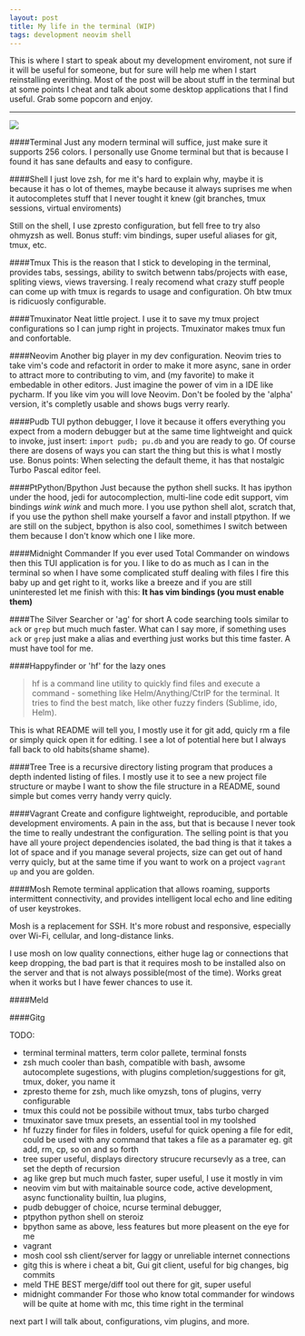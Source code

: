 ```yaml
---
layout: post
title: My life in the terminal (WIP)
tags: development neovim shell
---
```


This is where I start to speak about my development enviroment, not sure if it
will be useful for someone, but for sure will help me when I start reinstalling everithing.
Most of the post will be about stuff in the terminal but at some points I cheat
and talk about some desktop applications that I find useful.
Grab some popcorn and enjoy.

---

<img src="http://i.imgur.com/hxeZDnh.jpg">

####Terminal
Just any modern terminal will suffice, just make sure it supports 256 colors. I
personally use Gnome terminal but that is because I found it has sane defaults
and easy to configure.

####Shell
I just love zsh, for me it's hard to explain why, maybe it is because it has o
lot of themes, maybe because it always suprises me when it autocompletes stuff
that I never tought it knew (git branches, tmux sessions, virtual enviroments)

Still on the shell, I use zpresto configuration, but fell free to try also
ohmyzsh as well.  Bonus stuff: vim bindings, super useful aliases for git,
tmux, etc.

####Tmux
This is the reason that I stick to developing in the terminal, provides tabs,
sessings, ability to switch betwenn tabs/projects with ease, spliting views,
views traversing. I realy recomend what crazy stuff people can come up with tmux
is regards to usage and configuration. Oh btw tmux is ridicuosly configurable.

####Tmuxinator
Neat little project. I use it to save my tmux project configurations so I can
jump right in projects. Tmuxinator makes tmux fun and confortable.

####Neovim
Another big player in my dev configuration. Neovim tries to take vim's code and
refactorit in order to make it more async, sane in order to attract more to
contributing to vim, and (my favorite) to make it embedable in other editors.
Just imagine the power of vim in a IDE like pycharm. If you like vim you will
love Neovim. Don't be fooled by the 'alpha' version, it's completly usable and
shows bugs verry rearly.

####Pudb
TUI python debugger, I love it because it offers everything you expect from a
modern debugger but at the same time lightweight and quick to invoke,
just insert: ``import pudb; pu.db`` and you are ready to go. Of course there
are dosens of ways you can start the thing but this is what I mostly use.
Bonus points: When selecting the default theme, it has that nostalgic Turbo
Pascal editor feel.

####PtPython/Bpython
Just because the python shell sucks. It has ipython under the hood, jedi for
autocomplection, multi-line code edit support, vim bindings *wink wink* and much
more. I you use python shell alot, scratch that, if you use the python shell
make yourself a favor and install ptpython. If we are still on the subject,
bpython is also cool, somethimes I switch between them because I don't know
which one I like more.

####Midnight Commander
If you ever used Total Commander on windows then this TUI application is for
you. I like to do as much as I can in the terminal so when I have some
complicated stuff dealing with files I fire this baby up and get right to it,
works like a breeze and if you are still uninterested let me finish with this:
**It has vim bindings (you must enable them)**

####The Silver Searcher or 'ag' for short
A code searching tools similar to ``ack`` or ``grep`` but much much faster.
What can I say more, if something uses ``ack`` or ``grep`` just make a alias and
everthing just works but this time faster. A must have tool for me.

####Happyfinder or 'hf' for the lazy ones
> hf is a command line utility to quickly find files and execute a command -
> something like Helm/Anything/CtrlP for the terminal. It tries to find the best
> match, like other fuzzy finders (Sublime, ido, Helm).

This is what README will tell you, I mostly use it for git add, quicly rm a file
or simply quick open it for editing. I see a lot of potential here but I always
fall back to old habits(shame shame).

####Tree
Tree is a recursive directory listing program that produces a depth indented
listing of files. I mostly use it to see a new project file structure or maybe I
want to show the file structure in a README, sound simple but comes verry handy
verry quicly.

####Vagrant
Create and configure lightweight, reproducible, and portable development
enviroments.
A pain in the ass, but that is because I never took the time to really
undestrant the configuration. The selling point is that you have all youre
project dependencies isolated, the bad thing is that it takes a lot of space and
if you manage several projects, size can get out of hand verry quicly, but at
the same time if you want to work on a project ``vagrant up`` and you are
golden.

####Mosh
Remote terminal application that allows roaming, supports intermittent
connectivity, and provides intelligent local echo and line editing of user keystrokes.

Mosh is a replacement for SSH. It's more robust and responsive,
especially over Wi-Fi, cellular, and long-distance links.

I use mosh on low quality connections, either huge lag or connections that keep
dropping, the bad part is that it requires mosh to be installed also on the
server and that is not always possible(most of the time). Works great when it
works but I have fewer chances to use it.

####Meld

####Gitg

TODO:

- terminal
terminal matters, term color pallete, terminal fonsts
- zsh
much cooler than bash, compatible with bash, awsome autocomplete sugestions,
with plugins completion/suggestions for git, tmux, doker, you name it
- zpresto
theme for zsh, much like omyzsh, tons of plugins, verry configurable
- tmux
this could not be possibile without tmux, tabs turbo charged
- tmuxinator
save tmux presets, an essential tool in my toolshed
- hf
fuzzy finder for files in folders, useful for quick opening a file for edit,
could be used with any command that takes a file as a paramater eg. git add, rm, cp, so on and so forth
- tree
super useful, displays directory strucure recursevly as a tree, can set the
depth of recursion
- ag
like grep but much much faster, super useful, I use it mostly in vim
- neovim
vim but with maitainable source code, active development, async functionality
builtin, lua plugins,
- pudb
debugger of choice, ncurse terminal debugger,
- ptpython
python shell on steroiz
- bpython
same as above, less features but more pleasent on the eye for me
- vagrant
- mosh
cool ssh client/server for laggy or unreliable internet connections
- gitg
this is where i cheat a bit, Gui git client, useful for big changes, big commits
- meld
THE BEST merge/diff tool out there for git, super useful
- midnight commander
For those who know total commander for windows will be quite at home with mc,
this time right in the terminal

next part I will talk about, configurations, vim plugins, and more.

